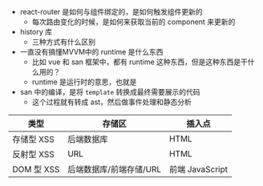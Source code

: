 - react-router 是如何与组件绑定的，是如何触发组件更新的
  - 每次路由变化的时候，是如何来获取当前的 component 来更新的
- history 库
  - 三种方式有什么区别
- 一直没有搞懂MVVM中的 runtime 是什么东西
  - 比如 vue 和 san 框架中，都有 runtime 这种东西，但是这种东西是干什么用的？
  - runtime 是运行时的意思，也就是
- san 中的编译，是将 `template` 转换成最终需要展示的代码
  - 这个过程就有转成 ast，然后做事件处理和静态分析



 

| 类型 | 存储区 | 插入点 |
| ---------- | ---------- | ---- |
| 存储型 XSS | 后端数据库 | HTML |
| 反射型 XSS | URL  | HTML |
| DOM 型 XSS | 后端数据库/前端存储/URL | 前端 JavaScript |

